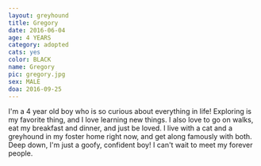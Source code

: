 ```yaml
---
layout: greyhound
title: Gregory
date: 2016-06-04
age: 4 YEARS
category: adopted
cats: yes
color: BLACK
name: Gregory
pic: gregory.jpg
sex: MALE
doa: 2016-09-25
---
```


I'm a 4 year old boy who is so curious about everything in life! Exploring is my favorite thing, and I love learning new things. I also love to go on walks, eat my breakfast and dinner, and just be loved. I live with a cat and a greyhound in my foster home right now, and get along famously with both. Deep down, I'm just a goofy, confident boy! I can't wait to meet my forever people. 

